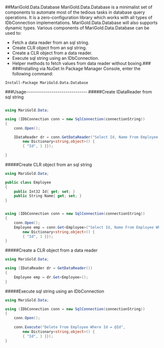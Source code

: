 ##MariGold.Data.Database
MariGold.Data.Database is a minimalist set of components to automate most of the tedious tasks in database query operations. It is a zero-configuration library which works with all types of IDbConnection implementations. MariGold.Data.Database will also supports dynamic types.
Various components of MariGold.Data.Database can be used to:
- Fetch a data reader from an sql string.
- Create CLR object from an sql string.
- Create a CLR object from a data reader.
- Execute sql string using an IDbConnection.
- Helper methods to fetch values from data reader without boxing.###
###Installing via NuGet
In Package Manager Console, enter the following command:
```
Install-Package MariGold.Data.Database
```
###Usage-------------------------------
#####Create IDataReader from sql string

```csharp

using MariGold.Data;

using (IDbConnection conn = new SqlConnection(connectionString))
{
	conn.Open();

	IDataReader dr = conn.GetDataReader("Select Id, Name From Employee Where Id = @Id",
		new Dictionary<string,object>() {
		{ "Id", 1 }});
	
}
```
#####Create CLR object from an sql string
```csharp
using MariGold.Data;

public class Employee
{
	public Int32 Id{ get; set; }
	public String Name{ get; set; }
}


using (IDbConnection conn = new SqlConnection(connectionString))
{
	conn.Open();
	Employee emp = conn.Get<Employee>("Select Id, Name From Employee Where Id = @Id",
		new Dictionary<string,object>() {
		{ "Id", 1 }});
}
```
#####Create a CLR object from a data reader
```csharp
using MariGold.Data;

using (IDataReader dr = GetDataReader())
{
	Employee emp = dr.Get<Employee>();
}
```
#####Execute sql string using an IDbConnection
```csharp
using MariGold.Data;

using (IDbConnection conn = new SqlConnection(connectionString))
{
	conn.Open();
				
	conn.Execute("Delete From Employee Where Id = @Id",
		new Dictionary<string,object>() {
		{ "Id", 1 }});
}
```